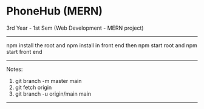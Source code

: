 # PhoneHub (MERN)

3rd Year - 1st Sem (Web Development - MERN project)

------------

npm install the root and npm install in front end then npm start root and npm start front end






---

Notes:

1. git branch -m master main
2. git fetch origin
3. git branch -u origin/main main

---

